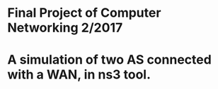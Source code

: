 # Final Project of Computer Networking 2/2017

# A simulation of two AS connected with a WAN, in ns3 tool.
